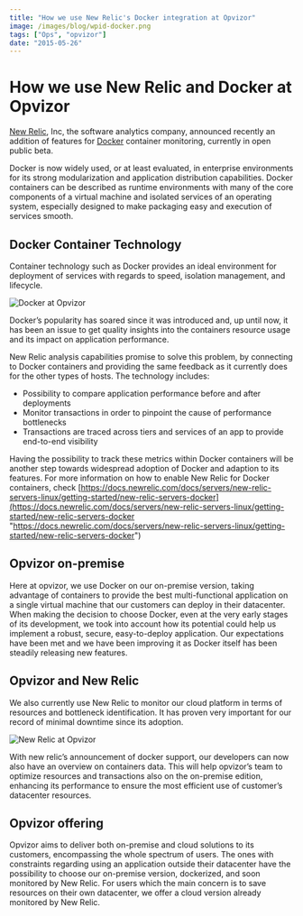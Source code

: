 ```yaml
---
title: "How we use New Relic's Docker integration at Opvizor"
image: /images/blog/wpid-docker.png
tags: ["Ops", "opvizor"]
date: "2015-05-26"
---
```


# How we use New Relic and Docker at Opvizor

[New Relic](http://www.newrelic.com/ "New Relic"), Inc, the software analytics company, announced recently an addition of features for [Docker](https://www.docker.com/ "Docker ") container monitoring, currently in open public beta. 

Docker is now widely used, or at least evaluated, in enterprise environments for its strong modularization and application distribution capabilities. Docker containers can be described as runtime environments with many of the core components of a virtual machine and isolated services of an operating system, especially designed to make packaging easy and execution of services smooth. 

## Docker Container Technology

Container technology such as Docker provides an ideal environment for deployment of services with regards to speed, isolation management, and lifecycle.

![Docker at Opvizor](/images/blog/wpid-docker.png)

Docker’s popularity has soared since it was introduced and, up until now, it has been an issue to get quality insights into the containers resource usage and its impact on application performance.

New Relic analysis capabilities promise to solve this problem, by connecting to Docker containers and providing the same feedback as it currently does for the other types of hosts. The technology includes:

- Possibility to compare application performance before and after deployments
- Monitor transactions in order to pinpoint the cause of performance bottlenecks
- Transactions are traced across tiers and services of an app to provide end-to-end visibility

Having the possibility to track these metrics within Docker containers will be another step towards widespread adoption of Docker and adaption to its features. For more information on how to enable New Relic for Docker containers, check [https://docs.newrelic.com/docs/servers/new-relic-servers-linux/getting-started/new-relic-servers-docker](https://docs.newrelic.com/docs/servers/new-relic-servers-linux/getting-started/new-relic-servers-docker "https://docs.newrelic.com/docs/servers/new-relic-servers-linux/getting-started/new-relic-servers-docker")

## Opvizor on-premise

Here at opvizor, we use Docker on our on-premise version, taking advantage of containers to provide the best multi-functional application on a single virtual machine that our customers can deploy in their datacenter. When making the decision to choose Docker, even at the very early stages of its development, we took into account how its potential could help us implement a robust, secure, easy-to-deploy application. Our expectations have been met and we have been improving it as Docker itself has been steadily releasing new features.

## Opvizor and New Relic

We also currently use New Relic to monitor our cloud platform in terms of resources and bottleneck identification. It has proven very important for our record of minimal downtime since its adoption.

![New Relic at Opvizor](/images/blog/wpid-newrelic.jpg)

With new relic’s announcement of docker support, our developers can now also have an overview on containers data. This will help opvizor’s team to optimize resources and transactions also on the on-premise edition, enhancing its performance to ensure the most efficient use of customer’s datacenter resources.

## Opvizor offering

Opvizor aims to deliver both on-premise and cloud solutions to its customers, encompassing the whole spectrum of users. The ones with constraints regarding using an application outside their datacenter have the possibility to choose our on-premise version, dockerized, and soon monitored by New Relic. For users which the main concern is to save resources on their own datacenter, we offer a cloud version already monitored by New Relic.
